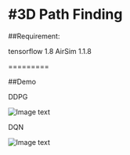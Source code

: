#3D Path Finding
=======

##Requirement:

tensorflow 1.8
AirSim 1.1.8

=========

##Demo

DDPG

![Image text](https://github.com/AirSimDroneSimulator/AirSim/blob/master/3D_path_finding/demo/DDPG.gif)

DQN

![Image text](https://github.com/AirSimDroneSimulator/AirSim/blob/master/3D_path_finding/demo/DQN.gif)
